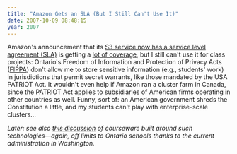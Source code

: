 ```yaml
---
title: "Amazon Gets an SLA (But I Still Can't Use It)"
date: 2007-10-09 08:48:15
year: 2007
---
```

Amazon's announcement that its <a href="http://aws.typepad.com/aws/2007/10/amazon-s3-at-yo.html">S3 service now has a service level agreement (SLA)</a> is getting a <a href="http://radar.oreilly.com/archives/2007/10/amazon_s3_gets.html">lot of coverage</a>, but I still can't use it for class projects: Ontario's Freedom of Information and Protection of Privacy Acts (<a href="http://www.accessandprivacy.gov.on.ca/english/act/index.html">FIPPA</a>) don't allow me to store sensitive information (e.g., students' work) in jurisdictions that permit secret warrants, like those mandated by the USA PATRIOT Act.  It wouldn't even help if Amazon ran a cluster farm in Canada, since the PATRIOT Act applies to subsidiaries of American firms operating in other countries as well. Funny, sort of: an American government shreds the Constitution a little, and my students can't play with enterprise-scale clusters...

<em>Later: see also <a href="http://radar.oreilly.com/archives/2007/10/google_ibm_give.html">this discussion</a> of courseware built around such technologies—again, off limits to Ontario schools thanks to the current administration in Washington.</em>

